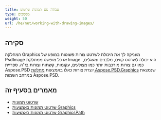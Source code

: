```yaml
---
title: עבודה עם תמונות שרטוט
type: מסמכים
weight: 50
url: /he/net/working-with-drawing-images/
---
```



## **סקירה**
המחלקה Graphics מעניקה לך את היכולת לשרטט צורות פשוטות במופע של PsdImage או כל מופשט ממחלקת Image. היא יכולה לשרטט קווים, מלבנים ומעגלים, כמו גם צורות מורכבות יותר כמו מצולעים, עקומות, קשתות וצורות בז׳ה. ספריית Aspose.PSD יוצרת צורות כאלו באמצעות [מחלקת Aspose.PSD.Graphics](https://reference.aspose.com/psd/net/aspose.psd/graphics) שנמצאת במרחב השמות Aspose.PSD.


## **מאמרים בסעיף זה**
- [שרטוט תמונות](/he/psd/net/drawing-images/)
- [שרטוט תמונות באמצעות Graphics](/he/psd/net/drawing-images-using-graphics/)
- [שרטוט תמונות באמצעות GraphicsPath](/he/psd/net/drawing-images-using-graphicspath/)

